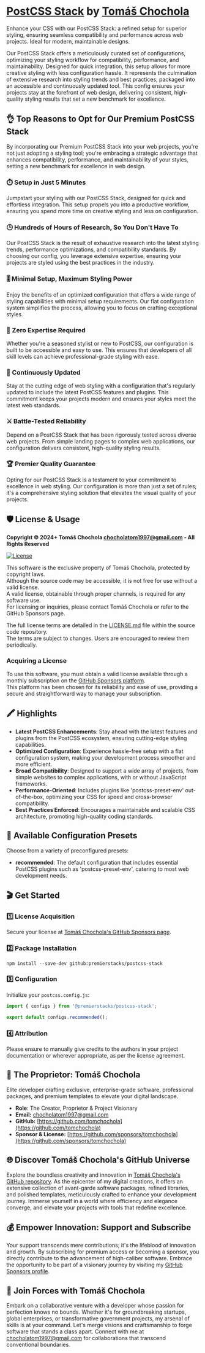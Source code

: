 # [PostCSS Stack](https://github.com/premierstacks/postcss-stack) by [Tomáš Chochola](https://github.com/tomchochola)

Enhance your CSS with our PostCSS Stack: a refined setup for superior styling, ensuring seamless compatibility and performance across web projects. Ideal for modern, maintainable designs.

Our PostCSS Stack offers a meticulously curated set of configurations, optimizing your styling workflow for compatibility, performance, and maintainability. Designed for quick integration, this setup allows for more creative styling with less configuration hassle. It represents the culmination of extensive research into styling trends and best practices, packaged into an accessible and continuously updated tool. This config ensures your projects stay at the forefront of web design, delivering consistent, high-quality styling results that set a new benchmark for excellence.

## 👌 Top Reasons to Opt for Our Premium PostCSS Stack

By incorporating our Premium PostCSS Stack into your web projects, you're not just adopting a styling tool; you're embracing a strategic advantage that enhances compatibility, performance, and maintainability of your styles, setting a new benchmark for excellence in web design.

### ⏱️ Setup in Just 5 Minutes

Jumpstart your styling with our PostCSS Stack, designed for quick and effortless integration. This setup propels you into a productive workflow, ensuring you spend more time on creative styling and less on configuration.

### 🕒 Hundreds of Hours of Research, So You Don't Have To

Our PostCSS Stack is the result of exhaustive research into the latest styling trends, performance optimizations, and compatibility standards. By choosing our config, you leverage extensive expertise, ensuring your projects are styled using the best practices in the industry.

### 🎚️ Minimal Setup, Maximum Styling Power

Enjoy the benefits of an optimized configuration that offers a wide range of styling capabilities with minimal setup requirements. Our flat configuration system simplifies the process, allowing you to focus on crafting exceptional styles.

### 📘 Zero Expertise Required

Whether you're a seasoned stylist or new to PostCSS, our configuration is built to be accessible and easy to use. This ensures that developers of all skill levels can achieve professional-grade styling with ease.

### 🔄 Continuously Updated

Stay at the cutting edge of web styling with a configuration that's regularly updated to include the latest PostCSS features and plugins. This commitment keeps your projects modern and ensures your styles meet the latest web standards.

### ⚔️ Battle-Tested Reliability

Depend on a PostCSS Stack that has been rigorously tested across diverse web projects. From simple landing pages to complex web applications, our configuration delivers consistent, high-quality styling results.

### 🏆 Premier Quality Guarantee

Opting for our PostCSS Stack is a testament to your commitment to excellence in web styling. Our configuration is more than just a set of rules; it's a comprehensive styling solution that elevates the visual quality of your projects.

## 🛡️ License & Usage

**Copyright © 2024+ Tomáš Chochola <chocholatom1997@gmail.com> - All Rights Reserved**

[![License](https://img.shields.io/badge/License-©_Proprietary-blue.svg)](LICENSE.md)

This software is the exclusive property of Tomáš Chochola, protected by copyright laws.<br />
Although the source code may be accessible, it is not free for use without a valid license.<br />
A valid license, obtainable through proper channels, is required for any software use.<br />
For licensing or inquiries, please contact Tomáš Chochola or refer to the GitHub Sponsors page.

The full license terms are detailed in the [LICENSE.md](LICENSE.md) file within the source code repository.<br />
The terms are subject to changes. Users are encouraged to review them periodically.

### Acquiring a License

To use this software, you must obtain a valid license available through a monthly subscription on the [GitHub Sponsors platform](https://github.com/sponsors/tomchochola).<br />
This platform has been chosen for its reliability and ease of use, providing a secure and straightforward way to manage your subscription.

## 🖍️ Highlights

- **Latest PostCSS Enhancements**: Stay ahead with the latest features and plugins from the PostCSS ecosystem, ensuring cutting-edge styling capabilities.
- **Optimized Configuration**: Experience hassle-free setup with a flat configuration system, making your development process smoother and more efficient.
- **Broad Compatibility**: Designed to support a wide array of projects, from simple websites to complex applications, with or without JavaScript frameworks.
- **Performance-Oriented**: Includes plugins like 'postcss-preset-env' out-of-the-box, optimizing your CSS for speed and cross-browser compatibility.
- **Best Practices Enforced**: Encourages a maintainable and scalable CSS architecture, promoting high-quality coding standards.

## 🎨 Available Configuration Presets

Choose from a variety of preconfigured presets:

- **recommended**: The default configuration that includes essential PostCSS plugins such as 'postcss-preset-env', catering to most web development needs.

## 🎬 Get Started

### 1️⃣ License Acquisition

Secure your license at [Tomáš Chochola's GitHub Sponsors page](https://github.com/sponsors/tomchochola).

### 2️⃣ Package Installation

```shell
npm install --save-dev github:premierstacks/postcss-stack
```

### 3️⃣ Configuration

Initialize your `postcss.config.js`:

```js
import { configs } from '@premierstacks/postcss-stack';

export default configs.recommended();
```

### 4️⃣ Attribution

Please ensure to manually give credits to the authors in your project documentation or wherever appropriate, as per the license agreement.

## 🤵 The Proprietor: Tomáš Chochola

Elite developer crafting exclusive, enterprise-grade software, professional packages, and premium templates to elevate your digital landscape.

- **Role**: The Creator, Proprietor & Project Visionary
- **Email:** <chocholatom1997@gmail.com>
- **GitHub:** [https://github.com/tomchochola](https://github.com/tomchochola)
- **Sponsor & License:** [https://github.com/sponsors/tomchochola](https://github.com/sponsors/tomchochola)

## 🌐 Discover Tomáš Chochola's GitHub Universe

Explore the boundless creativity and innovation in [Tomáš Chochola's GitHub repository](https://github.com/tomchochola). As the epicenter of my digital creations, it offers an extensive collection of avant-garde software packages, refined libraries, and polished templates, meticulously crafted to enhance your development journey. Immerse yourself in a world where efficiency and elegance converge, and elevate your projects with tools that redefine excellence.

## 💰 Empower Innovation: Support and Subscribe

Your support transcends mere contributions; it's the lifeblood of innovation and growth. By subscribing for premium access or becoming a sponsor, you directly contribute to the advancement of high-caliber software. Embrace the opportunity to be part of a visionary journey by visiting my [GitHub Sponsors profile](https://github.com/sponsors/tomchochola).

## 🤝 Join Forces with Tomáš Chochola

Embark on a collaborative venture with a developer whose passion for perfection knows no bounds. Whether it's for groundbreaking startups, global enterprises, or transformative government projects, my arsenal of skills is at your command. Let's merge visions and craftsmanship to forge software that stands a class apart. Connect with me at [chocholatom1997@gmail.com](mailto:chocholatom1997@gmail.com) for collaborations that transcend conventional boundaries.
